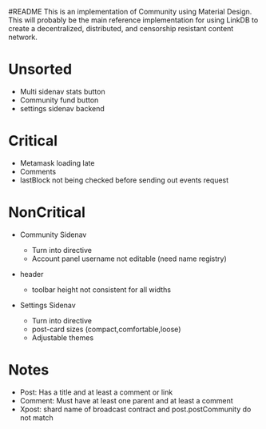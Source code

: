 #README
This is an implementation of Community using Material Design. This will probably be the main reference implementation for using LinkDB to create a decentralized, distributed, and censorship resistant content network.


Unsorted
========
- Multi sidenav stats button
- Community fund button
- settings sidenav backend


Critical
========
- Metamask loading late
- Comments
- lastBlock not being checked before sending out events request


NonCritical
===========
- Community Sidenav
    - Turn into directive
    - Account panel username not editable (need name registry)
    
- header
    - toolbar height not consistent for all widths

- Settings Sidenav
    - Turn into directive
    - post-card sizes (compact,comfortable,loose)
    - Adjustable themes
    
    
Notes
=====
- Post: Has a title and at least a comment or link
- Comment: Must have at least one parent and at least a comment
- Xpost: shard name of broadcast contract and post.postCommunity do not match
